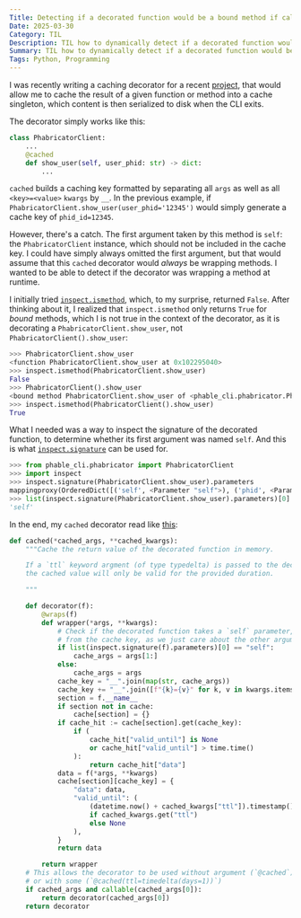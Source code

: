 ```yaml
---
Title: Detecting if a decorated function would be a bound method if called
Date: 2025-03-30
Category: TIL
Description: TIL how to dynamically detect if a decorated function would be a a bound method when called.
Summary: TIL how to dynamically detect if a decorated function would be a a bound method when called.
Tags: Python, Programming
---
```


I was recently writing a caching decorator for a recent [project](https://github.com/brouberol/phable), that would allow me to cache the result of a given function or method into a cache singleton, which content is then serialized to disk when the CLI exits.

The decorator simply works like this:

```python
class PhabricatorClient:
    ...
    @cached
    def show_user(self, user_phid: str) -> dict:
        ...
```

`cached` builds a caching key formatted by separating all `args` as well as all `<key>=<value>` `kwargs` by `__`. In the previous example, if `PhabricatorClient.show_user(user_phid='12345')` would simply generate a cache key of `phid_id=12345`.

However, there's a catch. The first argument taken by this method is `self`: the `PhabricatorClient` instance, which should not be included in the cache key. I could have simply always omitted the first argument, but that would assume that this `cached` decorator would _always_ be wrapping methods. I wanted to be able to detect if the decorator was wrapping a method at runtime.

I initially tried [`inspect.ismethod`](https://docs.python.org/3/library/inspect.html#inspect.ismethod), which, to my surprise, returned `False`. After thinking about it, I realized that `inspect.ismethod` only returns `True` for _bound_ methods, which I is not true in the context of the decorator, as it is decorating a `PhabricatorClient.show_user`, not `PhabricatorClient().show_user`:

```python
>>> PhabricatorClient.show_user
<function PhabricatorClient.show_user at 0x102295040>
>>> inspect.ismethod(PhabricatorClient.show_user)
False
>>> PhabricatorClient().show_user
<bound method PhabricatorClient.show_user of <phable_cli.phabricator.PhabricatorClient object at 0x100f10b80>>
>>> inspect.ismethod(PhabricatorClient().show_user)
True
```

What I needed was a way to inspect the signature of the decorated function, to determine whether its first argument was named `self`. And this is what [`inspect.signature`](https://docs.python.org/3/library/inspect.html#inspect.signature) can be used for.

```python
>>> from phable_cli.phabricator import PhabricatorClient
>>> import inspect
>>> inspect.signature(PhabricatorClient.show_user).parameters
mappingproxy(OrderedDict([('self', <Parameter "self">), ('phid', <Parameter "phid: str">)]))
>>> list(inspect.signature(PhabricatorClient.show_user).parameters)[0]
'self'
```

In the end, my `cached` decorator read like [this](https://github.com/brouberol/phable/blob/18b53ea29e927472146c8a7e82e6c2f9c33801e3/phable_cli/cache.py#L46-L89):

```python
def cached(*cached_args, **cached_kwargs):
    """Cache the return value of the decorated function in memory.

    If a `ttl` keyword argment (of type typedelta) is passed to the decorator,
    the cached value will only be valid for the provided duration.

    """

    def decorator(f):
        @wraps(f)
        def wrapper(*args, **kwargs):
            # Check if the decorated function takes a `self` parameter, which is then omitted
            # from the cache key, as we just care about the other arguments, not the class itself.
            if list(inspect.signature(f).parameters)[0] == "self":
                cache_args = args[1:]
            else:
                cache_args = args
            cache_key = "__".join(map(str, cache_args))
            cache_key += "__".join([f"{k}={v}" for k, v in kwargs.items()])
            section = f.__name__
            if section not in cache:
                cache[section] = {}
            if cache_hit := cache[section].get(cache_key):
                if (
                    cache_hit["valid_until"] is None
                    or cache_hit["valid_until"] > time.time()
                ):
                    return cache_hit["data"]
            data = f(*args, **kwargs)
            cache[section][cache_key] = {
                "data": data,
                "valid_until": (
                    (datetime.now() + cached_kwargs["ttl"]).timestamp()
                    if cached_kwargs.get("ttl")
                    else None
                ),
            }
            return data

        return wrapper
    # This allows the decorator to be used without argument (`@cached`)
    # or with some (`@cached(ttl=timedelta(days=1))`)
    if cached_args and callable(cached_args[0]):
        return decorator(cached_args[0])
    return decorator
```